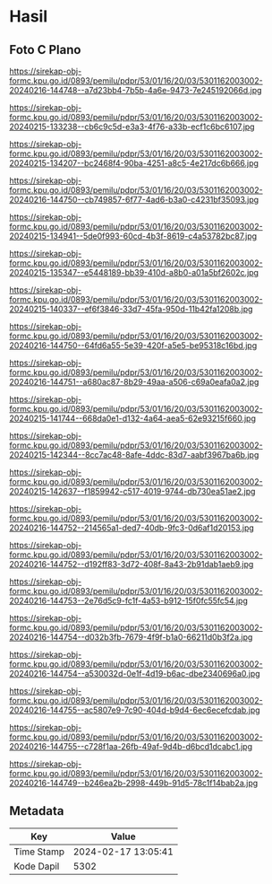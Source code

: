 # Hasil

## Foto C Plano

https://sirekap-obj-formc.kpu.go.id/0893/pemilu/pdpr/53/01/16/20/03/5301162003002-20240216-144748--a7d23bb4-7b5b-4a6e-9473-7e245192066d.jpg

https://sirekap-obj-formc.kpu.go.id/0893/pemilu/pdpr/53/01/16/20/03/5301162003002-20240215-133238--cb6c9c5d-e3a3-4f76-a33b-ecf1c6bc6107.jpg

https://sirekap-obj-formc.kpu.go.id/0893/pemilu/pdpr/53/01/16/20/03/5301162003002-20240215-134207--bc2468f4-90ba-4251-a8c5-4e217dc6b666.jpg

https://sirekap-obj-formc.kpu.go.id/0893/pemilu/pdpr/53/01/16/20/03/5301162003002-20240216-144750--cb749857-6f77-4ad6-b3a0-c4231bf35093.jpg

https://sirekap-obj-formc.kpu.go.id/0893/pemilu/pdpr/53/01/16/20/03/5301162003002-20240215-134941--5de0f993-60cd-4b3f-8619-c4a53782bc87.jpg

https://sirekap-obj-formc.kpu.go.id/0893/pemilu/pdpr/53/01/16/20/03/5301162003002-20240215-135347--e5448189-bb39-410d-a8b0-a01a5bf2602c.jpg

https://sirekap-obj-formc.kpu.go.id/0893/pemilu/pdpr/53/01/16/20/03/5301162003002-20240215-140337--ef6f3846-33d7-45fa-950d-11b42fa1208b.jpg

https://sirekap-obj-formc.kpu.go.id/0893/pemilu/pdpr/53/01/16/20/03/5301162003002-20240216-144750--64fd6a55-5e39-420f-a5e5-be95318c16bd.jpg

https://sirekap-obj-formc.kpu.go.id/0893/pemilu/pdpr/53/01/16/20/03/5301162003002-20240216-144751--a680ac87-8b29-49aa-a506-c69a0eafa0a2.jpg

https://sirekap-obj-formc.kpu.go.id/0893/pemilu/pdpr/53/01/16/20/03/5301162003002-20240215-141744--668da0e1-d132-4a64-aea5-62e93215f660.jpg

https://sirekap-obj-formc.kpu.go.id/0893/pemilu/pdpr/53/01/16/20/03/5301162003002-20240215-142344--8cc7ac48-8afe-4ddc-83d7-aabf3967ba6b.jpg

https://sirekap-obj-formc.kpu.go.id/0893/pemilu/pdpr/53/01/16/20/03/5301162003002-20240215-142637--f1859942-c517-4019-9744-db730ea51ae2.jpg

https://sirekap-obj-formc.kpu.go.id/0893/pemilu/pdpr/53/01/16/20/03/5301162003002-20240216-144752--214565a1-ded7-40db-9fc3-0d6af1d20153.jpg

https://sirekap-obj-formc.kpu.go.id/0893/pemilu/pdpr/53/01/16/20/03/5301162003002-20240216-144752--d192ff83-3d72-408f-8a43-2b91dab1aeb9.jpg

https://sirekap-obj-formc.kpu.go.id/0893/pemilu/pdpr/53/01/16/20/03/5301162003002-20240216-144753--2e76d5c9-fc1f-4a53-b912-15f0fc55fc54.jpg

https://sirekap-obj-formc.kpu.go.id/0893/pemilu/pdpr/53/01/16/20/03/5301162003002-20240216-144754--d032b3fb-7679-4f9f-b1a0-66211d0b3f2a.jpg

https://sirekap-obj-formc.kpu.go.id/0893/pemilu/pdpr/53/01/16/20/03/5301162003002-20240216-144754--a530032d-0e1f-4d19-b6ac-dbe2340696a0.jpg

https://sirekap-obj-formc.kpu.go.id/0893/pemilu/pdpr/53/01/16/20/03/5301162003002-20240216-144755--ac5807e9-7c90-404d-b9d4-6ec6ecefcdab.jpg

https://sirekap-obj-formc.kpu.go.id/0893/pemilu/pdpr/53/01/16/20/03/5301162003002-20240216-144755--c728f1aa-26fb-49af-9d4b-d6bcd1dcabc1.jpg

https://sirekap-obj-formc.kpu.go.id/0893/pemilu/pdpr/53/01/16/20/03/5301162003002-20240216-144749--b246ea2b-2998-449b-91d5-78c1f14bab2a.jpg


## Metadata

| Key        | Value               |
| ---------- | ------------------- |
| Time Stamp | 2024-02-17 13:05:41 |
| Kode Dapil | 5302                |



